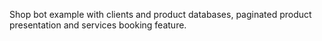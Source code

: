 Shop bot example with clients and product databases, paginated product presentation and services booking feature.